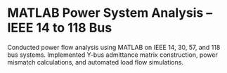 # MATLAB Power System Analysis – IEEE 14 to 118 Bus

Conducted power flow analysis using MATLAB on IEEE 14, 30, 57, and 118 bus systems. Implemented Y-bus admittance matrix construction, power mismatch calculations, and automated load flow simulations.
